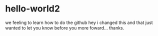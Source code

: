 # hello-world2
we feeling to learn how to do the github
hey i changed this and that just wanted to let you know before you more foward... thanks.
